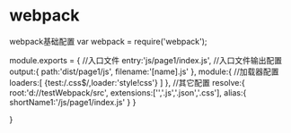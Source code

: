 # webpack
webpack基础配置
var webpack = require('webpack');

module.exports = {
    //入口文件
    entry:'js/page1/index.js',
    //入口文件输出配置
    output:{
        path:'dist/page1/js',
        filename:'[name].js'
    },
    module:{
        //加载器配置
        loaders:[
            {test:/\.css$/,loader:'style!css'}
        ]
    },
    //其它配置
    resolve:{
        root:'d://testWebpack/src',
        extensions:['','.js','.json','.css'],
        alias:{
            shortName1:'/js/page1/index.js'
        }
    }

}
